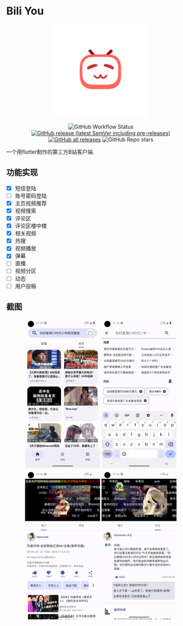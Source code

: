 # Bili You

<div align=center>
<img src="./assets/icon/bili.png" width = "250" alt="" align=center />

![GitHub Workflow Status](https://img.shields.io/github/actions/workflow/status/lucinhu/bili_you/main.yml?color=%238BC34A&style=for-the-badge)
[![GitHub release (latest SemVer including pre-releases)](https://img.shields.io/github/v/release/lucinhu/bili_you?include_prereleases&style=for-the-badge)](https://github.com/lucinhu/bili_you/releases)
[![GitHub all releases](https://img.shields.io/github/downloads/lucinhu/bili_you/total?color=%234CAF50&style=for-the-badge)](https://github.com/lucinhu/bili_you/releases)
![GitHub Repo stars](https://img.shields.io/github/stars/lucinhu/bili_you?color=%23FFC107&style=for-the-badge)

</div>

一个用flutter制作的第三方B站客户端.

## 功能实现

- [x] 短信登陆
- [ ] 账号密码登陆
- [x] 主页视频推荐
- [x] 视频搜索
- [x] 评论区
- [x] 评论区楼中楼
- [x] 相关视频
- [x] 热搜
- [x] 视频播放
- [x] 弹幕
- [ ] 直播
- [ ] 视频分区
- [ ] 动态
- [ ] 用户投稿

## 截图

<div align=center>
<img src="assets/screenshot/Screenshot_1675523690.png" width = "200" />
<img src="assets/screenshot/Screenshot_1675523697.png" width = "200"  />
<img src="assets/screenshot/Screenshot_1675523788.png" width = "200"  />
<img src="assets/screenshot/Screenshot_1675523799.png" width = "200" />
</div>
